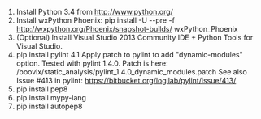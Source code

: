 1. Install Python 3.4 from http://www.python.org/
2. Install wxPython Phoenix:
    pip install -U --pre -f http://wxpython.org/Phoenix/snapshot-builds/ wxPython_Phoenix
3. (Optional) Install Visual Studio 2013 Community IDE + Python Tools
   for Visual Studio.
4. pip install pylint
   4.1 Apply patch to pylint to add "dynamic-modules" option. Tested with
       pylint 1.4.0. Patch is here:
       /boovix/static_analysis/pylint_1.4.0_dynamic_modules.patch
       See also Issue #413 in pylint:
       https://bitbucket.org/logilab/pylint/issue/413/
5. pip install pep8
6. pip install mypy-lang
7. pip install autopep8
